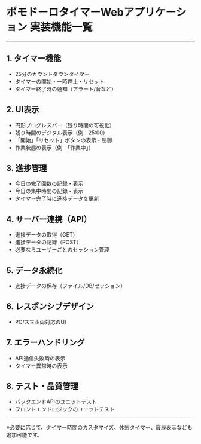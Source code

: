 # ポモドーロタイマーWebアプリケーション 実装機能一覧

---

## 1. タイマー機能
- 25分のカウントダウンタイマー
- タイマーの開始・一時停止・リセット
- タイマー終了時の通知（アラート/音など）

## 2. UI表示
- 円形プログレスバー（残り時間の可視化）
- 残り時間のデジタル表示（例：25:00）
- 「開始」「リセット」ボタンの表示・制御
- 作業状態の表示（例：「作業中」）

## 3. 進捗管理
- 今日の完了回数の記録・表示
- 今日の集中時間の記録・表示
- タイマー完了時に進捗データを更新

## 4. サーバー連携（API）
- 進捗データの取得（GET）
- 進捗データの記録（POST）
- 必要ならユーザーごとのセッション管理

## 5. データ永続化
- 進捗データの保存（ファイル/DB/セッション）

## 6. レスポンシブデザイン
- PC/スマホ両対応のUI

## 7. エラーハンドリング
- API通信失敗時の表示
- タイマー異常時の表示

## 8. テスト・品質管理
- バックエンドAPIのユニットテスト
- フロントエンドロジックのユニットテスト

---

※必要に応じて、タイマー時間のカスタマイズ、休憩タイマー、履歴表示なども追加可能です。
